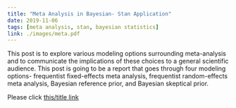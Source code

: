 ```yaml
---
title: "Meta Analysis in Bayesian- Stan Application"
date: 2019-11-06
tags: [meta analysis, stan, bayesian statistics]
link: ./images/meta.pdf
---
```



This post is to explore various modeling options surrounding meta-analysis and to communicate the implications of these choices to a general scientific audience. This post is going to be a report that goes through four modeling options- frequentist fixed-effects meta analysis, frequentist random-effects meta analysis, Bayesian reference prior, and Bayesian skeptical prior.

Please click [this/title link](./meta.pdf)
